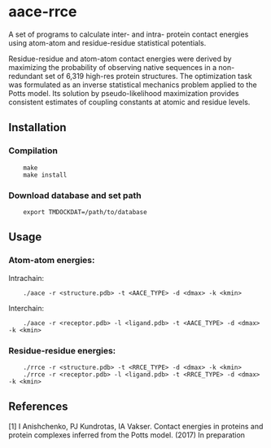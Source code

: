 # aace-rrce

A set of programs to calculate inter- and intra- protein contact energies using 
atom-atom and residue-residue statistical potentials.

Residue-residue and atom-atom contact energies were derived by maximizing the 
probability of observing native sequences in a non-redundant set of 6,319 
high-res protein structures. The optimization task was formulated as an inverse 
statistical mechanics problem applied to the Potts model. Its solution by 
pseudo-likelihood maximization provides consistent estimates of coupling 
constants at atomic and residue levels.

## Installation

### Compilation

        make
        make install

### Download database and set path

        export TMDOCKDAT=/path/to/database

## Usage

### Atom-atom energies:

Intrachain:

        ./aace -r <structure.pdb> -t <AACE_TYPE> -d <dmax> -k <kmin>

Interchain:

        ./aace -r <receptor.pdb> -l <ligand.pdb> -t <AACE_TYPE> -d <dmax> -k <kmin>

### Residue-residue energies:

        ./rrce -r <structure.pdb> -t <RRCE_TYPE> -d <dmax> -k <kmin>
        ./rrce -r <receptor.pdb> -l <ligand.pdb> -t <RRCE_TYPE> -d <dmax> -k <kmin>

## References
[1] I Anishchenko, PJ Kundrotas, IA Vakser. Contact energies in proteins and 
    protein complexes inferred from the Potts model. (2017) In preparation
